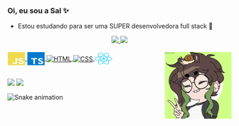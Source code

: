### Oi, eu sou a Sal ✨
- Estou estudando para ser uma SUPER desenvolvedora full stack 🐸

<!--- Statuzinhos abaixo. -->


<div align="center">
  <a href="https://github.com/dinosalro">
  <img height="150em" src="https://github-readme-stats.vercel.app/api?username=dinosalro&show_icons=true&theme=gotham&include_all_commits=true&count_private=true"/>
  <img height="150em" src="https://github-readme-stats.vercel.app/api/top-langs/?username=dinosalro&layout=compact&langs_count=7&theme=gotham"/>
</div>
  
  <!-- Icons -->
  
  <div style="display: inline_block"><br>
  <img align="center" alt="JavaScript" height="30" width="40" src="https://raw.githubusercontent.com/devicons/devicon/master/icons/javascript/javascript-plain.svg">
  <img align="center" alt="TypeScript" height="30" width="40" src="https://raw.githubusercontent.com/devicons/devicon/master/icons/typescript/typescript-plain.svg">
  <img align="center" alt="HTML" height="30" width="40" src="https://cdn.jsdelivr.net/gh/devicons/devicon/icons/html5/html5-plain-wordmark.svg">
  <img align="center" alt="CSS" height="30" width="40" src="https://cdn.jsdelivr.net/gh/devicons/devicon/icons/css3/css3-plain-wordmark.svg">
  <img align="center" alt="React" height="30" width="40" src="https://raw.githubusercontent.com/devicons/devicon/master/icons/react/react-original.svg">
  <img align="right" width="150" height="150" src="https://github.com/dinosalro/dinosalro/blob/main/sal.gif"></a>
</div>
   
   
  
  <!-- Redes sociais -->
  
  ##
  
  <div> 
  <a href="https://www.linkedin.com/in/ana-clara-dantas-8116a7218/" target="_blank"><img src="https://img.shields.io/badge/-LinkedIn-%230077B5?style=for-the-badge&logo=linkedin&logoColor=white" target="_blank"></a>
  <a href = "mailto:acdclara@gmail.com"><img src="https://img.shields.io/badge/Gmail-D14836?style=for-the-badge&logo=gmail&logoColor=white"></a>
  </div>
  
  ![Snake animation](https://github.com/dinosalro/dinosalro/blob/output/github-contribution-grid-snake.svg)
